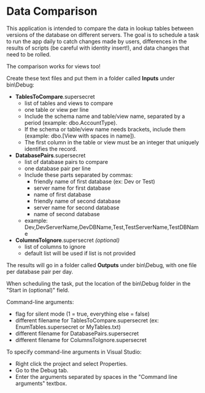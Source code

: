 # Data Comparison
This application is intended to compare the data in lookup tables between versions of the database on different servers.
The goal is to schedule a task to run the app daily to catch changes made by users, differences in the results of scripts (be careful with identity insert!), and data changes that need to be rolled.

The comparison works for views too!

Create these text files and put them in a folder called **Inputs** under bin\Debug:
* **TablesToCompare**.supersecret
    * list of tables and views to compare
    * one table or view per line
    * Include the schema name and table/view name, separated by a period (example: dbo.AccountType).
    * If the schema or table/view name needs brackets, include them (example: dbo.[View with spaces in name]).
    * The first column in the table or view must be an integer that uniquely identifies the record.
* **DatabasePairs**.supersecret
    * list of database pairs to compare
    * one database pair per line
    * Include these parts separated by commas:
        * friendly name of first database (ex: Dev or Test)
        * server name for first database
        * name of first database
        * friendly name of second database
        * server name for second database
        * name of second database
    * example: Dev,DevServerName,DevDBName,Test,TestServerName,TestDBName
* **ColumnsToIgnore**.supersecret *(optional)*
    * list of columns to ignore
    * default list will be used if list is not provided

The results will go in a folder called **Outputs** under bin\Debug, with one file per database pair per day.

When scheduling the task, put the location of the bin\Debug folder in the "Start in (optional)" field.

Command-line arguments:
* flag for silent mode (1 = true, everything else = false)
* different filename for TablesToCompare.supersecret (ex: EnumTables.supersecret or MyTables.txt)
* different filename for DatabasePairs.supersecret
* different filename for ColumnsToIgnore.supersecret

To specify command-line arguments in Visual Studio:
* Right click the project and select Properties.
* Go to the Debug tab.
* Enter the arguments separated by spaces in the "Command line arguments" textbox.
